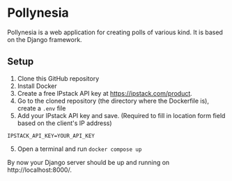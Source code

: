# Pollynesia

Pollynesia is a web application for creating polls of various kind. It is based on the Django framework.

## Setup
1. Clone this GitHub repository
2. Install Docker
3. Create a free IPstack API key at https://ipstack.com/product.
4. Go to the cloned repository (the directory where the Dockerfile is), create a `.env` file
5. Add your IPstack API key and save. (Required to fill in location form field based on the client's IP address)
  ```
  IPSTACK_API_KEY=YOUR_API_KEY
  ```
5. Open a terminal and run `docker compose up`

By now your Django server should be up and running on http://localhost:8000/.
